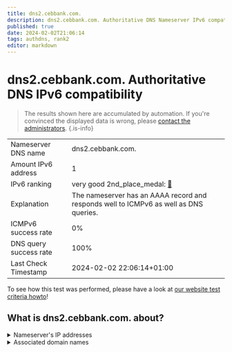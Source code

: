 ```yaml
---
title: dns2.cebbank.com.
description: dns2.cebbank.com. Authoritative DNS Nameserver IPv6 compatibility
published: true
date: 2024-02-02T21:06:14
tags: authdns, rank2
editor: markdown
---
```


# dns2.cebbank.com. Authoritative DNS IPv6 compatibility

> The results shown here are accumulated by automation. If you're convinced the displayed data is wrong, please [contact the administrators](/howto/chat). 
{.is-info}




|   |   |
| - | - |
| Nameserver DNS name | dns2.cebbank.com.
| Amount IPv6 address | 1
| IPv6 ranking | very good 2nd_place_medal: [🔗](/howto/ranking) |
| Explanation | The nameserver has an AAAA record and responds well to ICMPv6 as well as DNS queries. |
| ICMPv6 success rate | 0%|
| DNS query success rate | 100% |
| Last Check Timestamp | 2024-02-02 22:06:14+01:00 |

To see how this test was performed, please have a look at [our website test criteria howto](/howto/testcriteria/authdns)!


## What is dns2.cebbank.com. about?




<details>
<summary>Nameserver's IP addresses</summary>

2408:8607:1d00:0:1210::102

</details>



<details>
<summary>Associated domain names</summary>

www.cebbank.com

</details>
